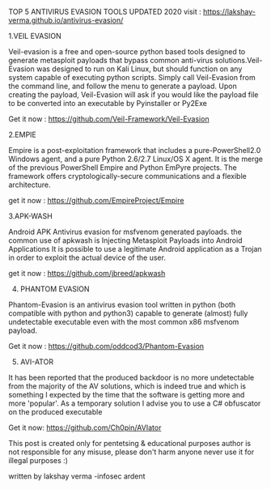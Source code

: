 TOP 5 ANTIVIRUS EVASION TOOLS UPDATED 2020
visit : https://lakshay-verma.github.io/antivirus-evasion/


1.VEIL EVASION

Veil-evasion is a free and open-source python based tools designed to generate metasploit payloads that bypass common anti-virus solutions.Veil-Evasion was designed to run on Kali Linux, but should function on any system capable of executing python scripts. Simply call Veil-Evasion from the command line, and follow the menu to generate a payload. Upon creating the payload, Veil-Evasion will ask if you would like the payload file to be converted into an executable by Pyinstaller or Py2Exe

Get it now : https://github.com/Veil-Framework/Veil-Evasion


2.EMPIE

Empire is a post-exploitation framework that includes a pure-PowerShell2.0 Windows agent, and a pure Python 2.6/2.7 Linux/OS X agent. It is the merge of the previous PowerShell Empire and Python EmPyre projects. The framework offers cryptologically-secure communications and a flexible architecture.

get it now : https://github.com/EmpireProject/Empire


3.APK-WASH

Android APK Antivirus evasion for msfvenom generated payloads. the common use of apkwash is Injecting Metasploit Payloads into Android Applications It is possible to use a legitimate Android application as a Trojan in order to exploit the actual device of the user.

get it now : https://github.com/jbreed/apkwash


4. PHANTOM EVASION

Phantom-Evasion is an antivirus evasion tool written in python (both compatible with python and python3) capable to generate (almost) fully undetectable executable even with the most common x86 msfvenom payload.

Get it now : https://github.com/oddcod3/Phantom-Evasion


5. AVI-ATOR

It has been reported that the produced backdoor is no more undetectable from the majority of the AV solutions, which is indeed true and which is something I expected by the time that the software is getting more and more 'popular'. As a temporary solution I advise you to use a C# obfuscator on the produced executable

Get it now: https://github.com/Ch0pin/AVIator


This post is created only for pentetsing & educational purposes author is not responsible for any misuse, please don't harm anyone never use it for illegal purposes :)

written by
lakshay verma
-infosec ardent
